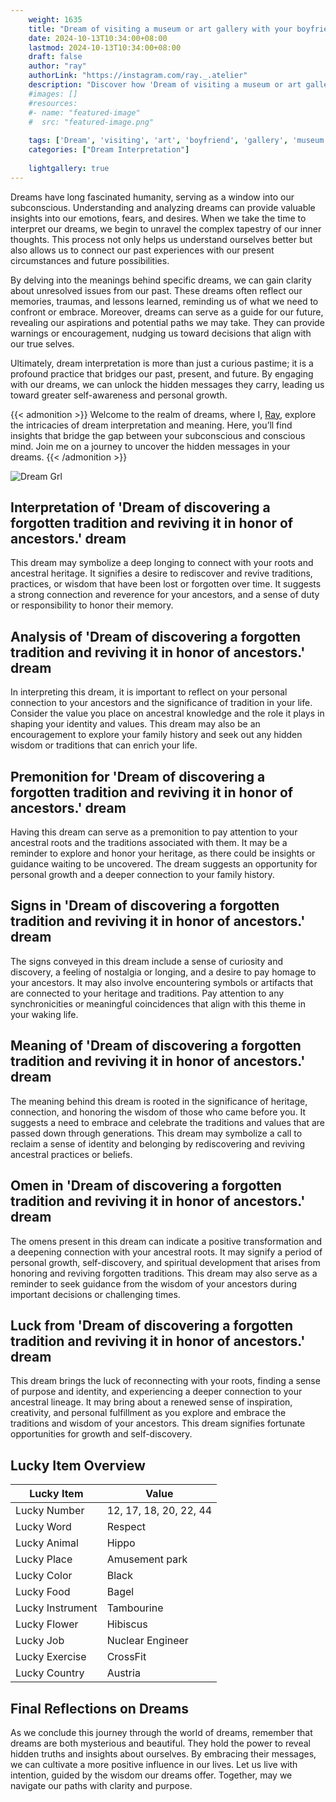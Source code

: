 ```yaml
---
    weight: 1635
    title: "Dream of visiting a museum or art gallery with your boyfriend"  # Assuming 'title' column exists
    date: 2024-10-13T10:34:00+08:00
    lastmod: 2024-10-13T10:34:00+08:00
    draft: false
    author: "ray"
    authorLink: "https://instagram.com/ray._.atelier"
    description: "Discover how 'Dream of visiting a museum or art gallery with your boyfriend' can interpret your future and uncover its significant meanings in your life."
    #images: []
    #resources:
    #- name: "featured-image"
    #  src: "featured-image.png"
    
    tags: ['Dream', 'visiting', 'art', 'boyfriend', 'gallery', 'museum']
    categories: ["Dream Interpretation"]
    
    lightgallery: true
---
```

    
Dreams have long fascinated humanity, serving as a window into our subconscious. Understanding and analyzing dreams can provide valuable insights into our emotions, fears, and desires. When we take the time to interpret our dreams, we begin to unravel the complex tapestry of our inner thoughts. This process not only helps us understand ourselves better but also allows us to connect our past experiences with our present circumstances and future possibilities.

By delving into the meanings behind specific dreams, we can gain clarity about unresolved issues from our past. These dreams often reflect our memories, traumas, and lessons learned, reminding us of what we need to confront or embrace. Moreover, dreams can serve as a guide for our future, revealing our aspirations and potential paths we may take. They can provide warnings or encouragement, nudging us toward decisions that align with our true selves.

Ultimately, dream interpretation is more than just a curious pastime; it is a profound practice that bridges our past, present, and future. By engaging with our dreams, we can unlock the hidden messages they carry, leading us toward greater self-awareness and personal growth.

{{< admonition >}}
Welcome to the realm of dreams, where I, [Ray](https://instagram.com/ray._.atelier), explore the intricacies of dream interpretation and meaning. Here, you’ll find insights that bridge the gap between your subconscious and conscious mind. Join me on a journey to uncover the hidden messages in your dreams.
{{< /admonition >}}

![Dream Grl](https://cdn.pixabay.com/photo/2017/11/02/03/35/gothic-2910057_1280.jpg "Dream Grl")

## Interpretation of 'Dream of discovering a forgotten tradition and reviving it in honor of ancestors.' dream

This dream may symbolize a deep longing to connect with your roots and ancestral heritage. It signifies a desire to rediscover and revive traditions, practices, or wisdom that have been lost or forgotten over time. It suggests a strong connection and reverence for your ancestors, and a sense of duty or responsibility to honor their memory.

## Analysis of 'Dream of discovering a forgotten tradition and reviving it in honor of ancestors.' dream

In interpreting this dream, it is important to reflect on your personal connection to your ancestors and the significance of tradition in your life. Consider the value you place on ancestral knowledge and the role it plays in shaping your identity and values. This dream may also be an encouragement to explore your family history and seek out any hidden wisdom or traditions that can enrich your life.

## Premonition for 'Dream of discovering a forgotten tradition and reviving it in honor of ancestors.' dream

Having this dream can serve as a premonition to pay attention to your ancestral roots and the traditions associated with them. It may be a reminder to explore and honor your heritage, as there could be insights or guidance waiting to be uncovered. The dream suggests an opportunity for personal growth and a deeper connection to your family history.

## Signs in 'Dream of discovering a forgotten tradition and reviving it in honor of ancestors.' dream

The signs conveyed in this dream include a sense of curiosity and discovery, a feeling of nostalgia or longing, and a desire to pay homage to your ancestors. It may also involve encountering symbols or artifacts that are connected to your heritage and traditions. Pay attention to any synchronicities or meaningful coincidences that align with this theme in your waking life.

## Meaning of 'Dream of discovering a forgotten tradition and reviving it in honor of ancestors.' dream

The meaning behind this dream is rooted in the significance of heritage, connection, and honoring the wisdom of those who came before you. It suggests a need to embrace and celebrate the traditions and values that are passed down through generations. This dream may symbolize a call to reclaim a sense of identity and belonging by rediscovering and reviving ancestral practices or beliefs.

## Omen in 'Dream of discovering a forgotten tradition and reviving it in honor of ancestors.' dream

The omens present in this dream can indicate a positive transformation and a deepening connection with your ancestral roots. It may signify a period of personal growth, self-discovery, and spiritual development that arises from honoring and reviving forgotten traditions. This dream may also serve as a reminder to seek guidance from the wisdom of your ancestors during important decisions or challenging times.

## Luck from 'Dream of discovering a forgotten tradition and reviving it in honor of ancestors.' dream

This dream brings the luck of reconnecting with your roots, finding a sense of purpose and identity, and experiencing a deeper connection to your ancestral lineage. It may bring about a renewed sense of inspiration, creativity, and personal fulfillment as you explore and embrace the traditions and wisdom of your ancestors. This dream signifies fortunate opportunities for growth and self-discovery.

## Lucky Item Overview
| Lucky Item          | Value              |
|---------------|--------------------|
| Lucky Number        | 12, 17, 18, 20, 22, 44  |
| Lucky Word          | Respect |
| Lucky Animal        | Hippo |
| Lucky Place         | Amusement park     |
| Lucky Color         | Black     |
| Lucky Food          | Bagel      |
| Lucky Instrument    | Tambourine |
| Lucky Flower        | Hibiscus    |
| Lucky Job           | Nuclear Engineer       |
| Lucky Exercise      | CrossFit  |
| Lucky Country       | Austria    |


##  Final Reflections on Dreams

As we conclude this journey through the world of dreams, remember that dreams are both mysterious and beautiful. They hold the power to reveal hidden truths and insights about ourselves. By embracing their messages, we can cultivate a more positive influence in our lives. Let us live with intention, guided by the wisdom our dreams offer. Together, may we navigate our paths with clarity and purpose.
